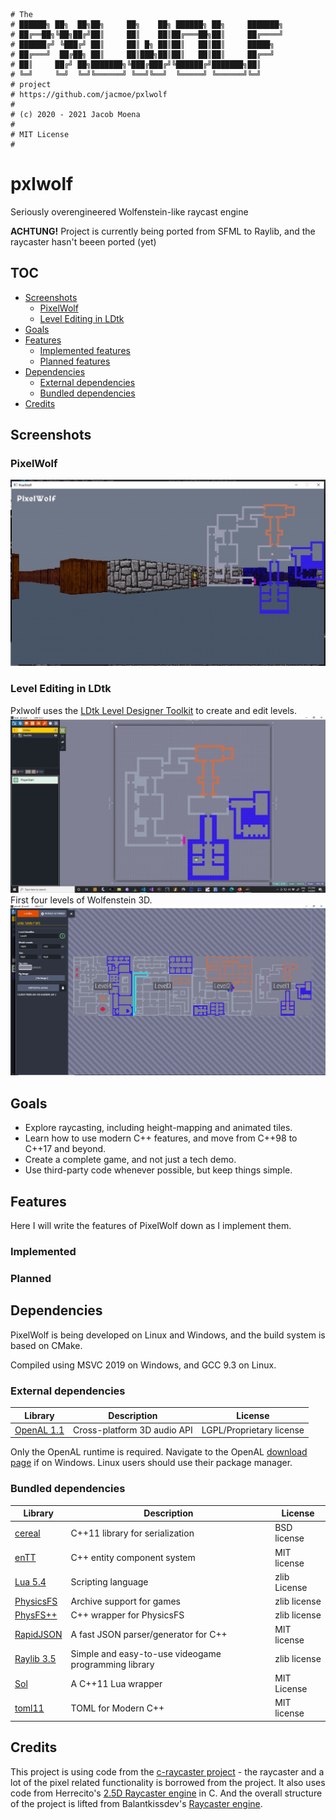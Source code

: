 
    # The
    # ██████╗ ██╗  ██╗██╗     ██╗    ██╗ ██████╗ ██╗     ███████╗
    # ██╔══██╗╚██╗██╔╝██║     ██║    ██║██╔═══██╗██║     ██╔════╝
    # ██████╔╝ ╚███╔╝ ██║     ██║ █╗ ██║██║   ██║██║     █████╗  
    # ██╔═══╝  ██╔██╗ ██║     ██║███╗██║██║   ██║██║     ██╔══╝  
    # ██║     ██╔╝ ██╗███████╗╚███╔███╔╝╚██████╔╝███████╗██║     
    # ╚═╝     ╚═╝  ╚═╝╚══════╝ ╚══╝╚══╝  ╚═════╝ ╚══════╝╚═╝     
    # project
    # https://github.com/jacmoe/pxlwolf
    #
    # (c) 2020 - 2021 Jacob Moena
    #
    # MIT License
    #

# pxlwolf
Seriously overengineered Wolfenstein-like raycast engine

**ACHTUNG!** Project is currently being ported from SFML to Raylib, and the raycaster hasn't beeen ported (yet)

## TOC

- [Screenshots](#Screenshots)
  - [PixelWolf](#PixelWolf)
  - [Level Editing in LDtk](#Level-Editing-in-LDtk)
- [Goals](#Goals)
- [Features](#Goals)
  - [Implemented features](#Implemented-features)
  - [Planned features](#Planned-features)
- [Dependencies](#Dependencies)
  - [External dependencies](#External-dependencies)
  - [Bundled dependencies](#Bundled-dependencies)
- [Credits](#Credits)


## Screenshots
### PixelWolf 
![PixelWolf][pxlwolf]
### Level Editing in LDtk
Pxlwolf uses the [LDtk Level Designer Toolkit][ldtk_link] to create and edit levels.
![LDTK][ldtk]
First four levels of Wolfenstein 3D.
![Wolfenstein Levels][ldtklevels]

## Goals
- Explore raycasting, including height-mapping and animated tiles.
- Learn how to use modern C++ features, and move from C++98 to C++17 and beyond.
- Create a complete game, and not just a tech demo.
- Use third-party code whenever possible, but keep things simple.

## Features
Here I will write the features of PixelWolf down as I implement them.
### Implemented
### Planned

## Dependencies
PixelWolf is being developed on Linux and Windows, and the build system is based on CMake.

Compiled using MSVC 2019 on Windows, and GCC 9.3 on Linux.

### External dependencies
|Library|Description|License|
|-------|-----------|-------|
|[OpenAL 1.1][openal]|Cross-platform 3D audio API|LGPL/Proprietary license|

Only the OpenAL runtime is required. Navigate to the OpenAL [download page][openal] if on Windows. Linux users should use their package manager.

### Bundled dependencies
|Library|Description|License|
|-------|-----------|-------|
|[cereal][cereal]|C++11 library for serialization|BSD license|
|[enTT][entt]|C++ entity component system|MIT license|
|[Lua 5.4][lua]|Scripting language|zlib License|
|[PhysicsFS ][physfs]|Archive support for games|zlib license|
|[PhysFS++][physpp]|C++ wrapper for PhysicsFS|zlib license|
|[RapidJSON][rapidjson]|A fast JSON parser/generator for C++|MIT license|
|[Raylib 3.5][raylib]|Simple and easy-to-use videogame programming library|zlib license|
|[Sol][sol]|A C++11 Lua wrapper|MIT License|
|[toml11][toml11]|TOML for Modern C++|MIT license|


## Credits

This project is using code from the [c-raycaster project][cray] - the raycaster and a lot of the pixel related functionality is borrowed from the project. It also uses code from Herrecito's [2.5D Raycaster engine][herrecito] in C. And the overall structure of the project is lifted from Balantkissdev's [Raycaster engine][balantkiss].


[pxlwolf]: https://github.com/jacmoe/pxlwolf/raw/main/screenshots/Screenshot.jpg "Screenshot of PixelWolf"
[ldtk]: https://github.com/jacmoe/pxlwolf/raw/main/screenshots/LevelEditing.jpg "Level editing in LDTK"
[ldtklevels]: https://github.com/jacmoe/pxlwolf/raw/main/screenshots/ldtklevels.png "First four levels of Wolf3d"

[ldtk_link]: https://ldtk.io/ "LDtk Level Designer Toolkit"

[herrecito]: https://github.com/herrecito/engine "Herrecito's 2.5D Raycaster engine in C"
[balantkiss]: https://github.com/balintkissdev/raycaster-engine "Balantkissdev's Raycaster engine"
[cray]: https://github.com/ckinvents/c-raycaster "c-raycaster project by ckinvents"

[raylib]: https://www.raylib.com/ "Simple and easy-to-use videogames programming library"
[openal]: https://www.openal.org/downloads/ "Cross-platform 3D audio API"
[cereal]: https://uscilab.github.io/cereal/ "C++11 library for serialization"
[entt]: https://github.com/skypjack/entt "C++ entity component system"
[lua]: https://www.lua.org/download.html "Scripting language"
[physfs]: https://www.icculus.org/physfs/ "Archive support for games"
[physpp]: https://github.com/kahowell/physfs-cpp "C++ wrapper for PhysicsFS"
[rapidjson]: https://rapidjson.org/ "A fast JSON parser/generator for C++"
[sol]: https://github.com/ThePhD/sol "A C++11 Lua wrapper"
[toml11]: https://github.com/ToruNiina/toml11 "TOML for Modern C++"
